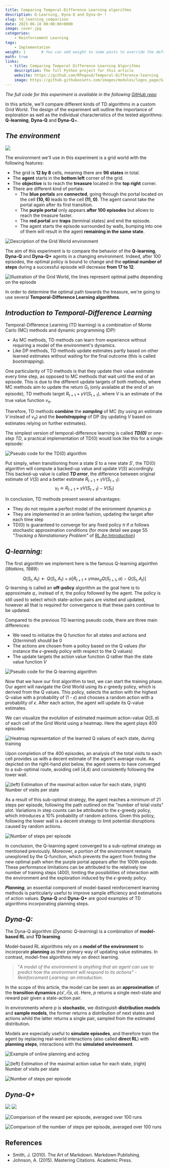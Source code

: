 ```yaml
---
title: Comparing Temporal-Difference Learning algorithms
description: Q-Learning, Dyna-Q and Dyna-Q+ !
slug: td_learning_comparison
date: 2023-06-18 00:00:00+0000
image: cover.jpg
categories:
    - Reinforcement Learning
tags:
    - Implementation
weight: 1       # You can add weight to some posts to override the default sorting (date descending)
math: true
links:
  - title: Comparing Temporal Difference Learning Algorithms
    description: The full Python project for this article
    website: https://github.com/RPegoud/Temporal-Difference-learning
    image: https://github.githubassets.com/images/modules/logos_page/GitHub-Mark.png
---
```


*The full code for this experiment is available in the following [GitHub repo](https://github.com/RPegoud/Temporal-Difference-learning/tree/main)*

<!-- | Algorithm  | Type        | Runtime (400 episodes, 10 runs) | Discovered second optimal strategy |     |
| ---------- | ----------- | ---------------------- | ------------------------ | --- |
| Q-learning | Model-free  | 4 min 03 sec           | No                       |     |
| Dyna-Q     | Model-based | 59 min 03 sec          | No                       |     |
| Dyna-Q+    | Model-based | 48 min 12 sec          | Yes                      |     | -->

In this article, we'll compare different kinds of TD algorithms in a custom Grid World.
The design of the experiment will outline the importance of exploration as well as the individual characteristics of the tested algorithms: **Q-learning**, **Dyna-Q** and **Dyna-Q**+.

## ***The environment***

![](Environment.jpg)

The environment we'll use in this experiment is a grid world with the following features:

* The grid is **12 by 8** cells, meaning there are **96 states** in total.
* The **agent** starts in the **bottom left** corner of the grid.
* The **objective** is to reach the **treasure** located in the **top right** corner.
* There are different kind of portals:
  * The **blue portals** are **connected**, going through the portal located on the cell **(10, 6)** leads to the cell  **(11, 0)**. The agent cannot take the portal again after its first transition.
  * The **purple portal** only appears **after 100 episodes** but allows to reach the treasure faster.
  * The **red portal** are **traps** (terminal states) and end the episode.
  * The agent starts the episode surrounded by walls, bumping into one of them will result in the agent **remaining in the same state**.

![Description of the Grid World environment](Movements.jpg)

The aim of this experiment is to compare the behavior of the **Q-learning**, **Dyna-Q** and **Dyna-Q+** agents in a changing environment. Indeed, after 100 episodes, the optimal policy is bound to change and the **optimal number of steps** during a successful episode will decrease **from 17 to 12**.

![Illustration of the Grid World, the lines represent optimal paths depending on the episode](GridWorld.jpg)

In order to determine the optimal path towards the treasure, we're going to use several **Temporal-Difference Learning algorithms**.

## ***Introduction to Temporal-Difference Learning***

Temporal-Difference Learning (TD learning) is a combination of Monte Carlo (MC) methods and dynamic programming (DP):

* As MC methods, TD methods can learn from experience without requiring a model of the environment's dynamics.
* Like DP methods, TD methods update estimates partly based on other learned estimates without waiting for the final outcome (this is called *bootstrapping*).

One particularity of TD methods is that they update their value estimate every time step, as opposed to MC methods that wait until the end of an episode.
This is due to the different update targets of both methods, where MC methods aim to update the return $G_t$ (only available at the end of an episode), TD methods target $R_{t+1} + \gamma V(S_{t+1})$, where $V$ is an estimate of the true value function $v_\pi$.

Therefore, TD methods **combine** the ***sampling*** of MC (by using an estimate $V$ instead of $v_\pi$) and the ***bootstrapping*** of DP (by updating $V$ based on estimates relying on further estimates).

The simplest version of temporal-difference learning is called ***TD(0)*** or *one-step TD*, a practical implementation of TD(0) would look like this for a single episode:

![Pseudo code for the TD(0) algorithm](TD(0).png)

Put simply, when transitioning from a state $S$ to a new state $S'$, the TD(0) algorithm will compute a backed-up value and update $V(S)$ accordingly. This backed-up value is called ***TD error***, the difference between original estimate of $V(S)$ and a better estimate $R_{t+1} + \gamma V(S_{t+1})$:
$$
\gamma_t \doteq R_{t+1} + \gamma V(S_{t+1}) - V(S_t)
$$

In conclusion, TD methods present several advantages:

* They do not require a perfect model of the enironment dynamics $p$
* They are implemented in an online fashion, updating the target after each time step
* TD(0) is guaranteed to converge for any fixed policy $\pi$ if $\alpha$ follows stochastic approximation conditions (for more detail see page 55 *"Tracking a Nonstationary Problem"* of [RL:An Introduction](http://incompleteideas.net/book/RLbook2020.pdf))

## ***Q-learning:***

The first algorithm we implement here is the famous Q-learning algoirthm (*Watkins, 1989*):

$$
Q(S_t, A_t) ← Q(S_t, A_t) + \alpha[R_{t+1} + \gamma \max_a Q(S_{t+1}, a) - Q(S_t, A_t)]
$$
Q-learning is called an **off-policy** algorithm as the goal here is to approximate $q_\star$ instead of $\pi$, the policy followed by the agent. The policy is still used to select which state-action pairs are visited and updated, however all that is required for convergence is that these pairs continue to be updated.

Compared to the previous TD learning pseudo code, there are three main differences:

* We need to initialize the Q function for all states and actions and $Q(terminal)$ should be 0
* The actions are chosen from a policy based on the Q values (for instance the $ϵ$-greedy policy with respect to the Q values)
* The update targets the action value function $Q$ rather than the state value function $V$

![Pseudo code for the Q-learning algorithm](Q-learning.png)

Now that we have our first algorithm to test, we can start the training phase. Our agent will navigate the Grid World using its $\epsilon$-greedy policy, which is derived from the Q values. This policy, selects the action with the highest Q-value with a probability of (1 - $\epsilon$) and chooses a random action with a probability of $\epsilon$. After each action, the agent will update its Q-value estimates.

We can visualize the evolution of estimated maximum action-value $Q(S,a)$ of each cell of the Grid World using a heatmap.
Here the agent plays 400 episodes:

![Heatmap representation of the learned Q values of each state, during training](Q_learning_gif.gif)

Upon completion of the 400 episodes, an analysis of the total visits to each cell provides us with a decent estimate of the agent's average route. As depicted on the right-hand plot below, the agent seems to have converged to a sub-optimal route, avoiding cell (4,4) and consistently following the lower wall.

![(left) Estimation of the maximal action value for each state, (right) Number of visits per state](Q_learning_heatmaps.png)

As a result of this sub-optimal strategy, the agent reaches a minimum of 21 steps per episode, following the path outlined on the "number of total visits" plot. Variations in step counts can be attributed to the ϵ-greedy policy, which introduces a 10% probability of random actions. Given this policy, following the lower wall is a decent strategy to limit potential disruptions caused by random actions.

![Number of steps per episode](Q_learning_steps.png)

In conclusion, the Q-learning agent converged to a sub-optimal strategy as mentioned previously. Moreover, a portion of the environment remains unexplored by the Q-function, which prevents the agent from finding the new optimal path when the purple portal appears after the 100th episode.
These performance limitations can be attributed to the relatively low number of training steps (400), limiting the possibilities of interaction with the environment and the exploration induced by the $\epsilon$-greedy policy.

***Planning***, an essential component of model-based reinforcement learning methods is particularly useful to improve sample efficiency and estimations of action values. **Dyna-Q** and **Dyna-Q+** are good examples of TD algorithms incorporating planning steps.

## ***Dyna-Q:***

The Dyna-Q algorithm (*Dynamic Q-learning*) is a combination of **model-based RL** and **TD learning**.

Model-based RL algorithms rely on a **model of the environment** to incorporate **planning** as their primary way of updating value estimates. In contrast, model-free algorithms rely on direct learning.

>"*A model of the environment is anything that an agent can use to predict how the environment will respond to its actions" - Reinforcement Learning: an introduction*.

In the scope of this article, the model can be seen as an **approximation** of the **transition dynamics** $p(s',r|s,a)$.
Here, $p$ returns a single next-state and reward pair given a state-action pair.

In environments where $p$ is **stochastic**, we distinguish **distribution models** and **sample models**, the former returns a distribution of next states and actions whild the latter returns a single pair, sampled from the estimated distribution.

Models are especially useful to **simulate episodes**, and therefore train the agent by replacing real-world interactions (also called **direct RL**) with **planning steps**, interactions with the **simulated environment**.

![Example of online planning and acting](Planning.png)

![(left) Estimation of the maximal action value for each state, (right) Number of visits per state](dyna_q_heatmaps.png)

![Number of steps per episode](dyna_q_steps.png)

## ***Dyna-Q+***

<img src="https://github.com/RPegoud/Temporal-Difference-learning/blob/main/videos/dyna_q_plus_state_values.gif?raw=true">
<img src="https://github.com/RPegoud/Temporal-Difference-learning/blob/main/images/dyna_q_plus_performance_report.png?raw=true">

![Comparison of the reward per episode, averaged over 100 runs](average_reward.png)

![Comparison of the number of steps per episode, averaged over 100 runs](average_steps.png)

## References

* Smith, J. (2010). The Art of Markdown. Markdown Publishing.
* Johnson, A. (2015). Mastering Citations. Academic Press.
